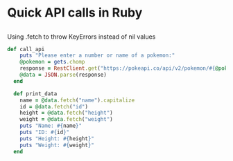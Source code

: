 # Quick API calls in Ruby

##
Using .fetch to throw KeyErrors instead of nil values

```ruby
def call_api
    puts "Please enter a number or name of a pokemon:"
    @pokemon = gets.chomp
    response = RestClient.get("https://pokeapi.co/api/v2/pokemon/#{@pokemon}")
    @data = JSON.parse(response)
  end

  def print_data
    name = @data.fetch("name").capitalize
    id = @data.fetch("id")
    height = @data.fetch("height")
    weight = @data.fetch("weight")
    puts "Name: #{name}"
    puts "ID: #{id}"
    puts "Height: #{height}"
    puts "Weight: #{weight}"
  end
```

